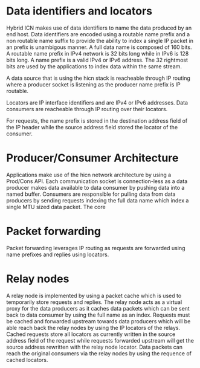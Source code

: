 # Data identifiers and locators

Hybrid ICN makes use of data identifiers to name the data produced by an end
host. Data identifiers are encoded using a routable name prefix and a non
routable name suffix to provide the ability to index a single IP packet in an
prefix is unambigous manner. A full data name is composed of 160 bits. A
routable name prefix in IPv4 network is 32 bits long while in IPv6 is 128 bits
long. A name prefix is a valid IPv4 or IPv6 address. The 32 rightmost bits are
used by the applications to index data within the same stream.

A data source that is using the hicn stack is reacheable through IP routing
where a producer socket is listening as the producer name prefix is IP routable.

Locators are IP interface identifiers and are IPv4 or IPv6 addresses. Data
consumers are reacheable through IP routing over their locators.

For requests, the name prefix is stored in the destination address field of the
IP header while the source address field stored the locator of the consumer.


# Producer/Consumer Architecture
Applications make use of the hicn network architecture by using a Prod/Cons API.
Each communication socket is connection-less as a data producer makes data
available to data consumer by pushing data into a named buffer. Consumers are
responsible for pulling data from data producers by sending requests indexing
the full data name which index a single MTU sized data packet. The core

# Packet forwarding
Packet forwarding leverages IP routing as requests are forwarded using name
prefixes and replies using locators.

# Relay nodes
A relay node is implemented by using a packet cache which is used to temporarily
store requests and replies. The relay node acts as a virtual proxy for the data
producers as it caches data packets which can be sent back to data consumer by
using the full name as an index. Requests must be cached and forwarded upstream
towards data producers which will be able reach back the relay nodes by using
the IP locators of the relays. Cached requests store all locators as currently
written in the source address field of the request while requests forwarded
upstream will get the source address rewritten with the relay node locator. Data
packets can reach the original consumers via the relay nodes by using the
requence of cached locators.
